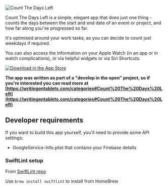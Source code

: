 ![Count The Days Left](https://bravelocation.com/images/logos/countthedaysleft.jpg)

Count The Days Left is a simple, elegant app that does just one thing - counts the days between the start and end date of an event or project, and how far along you've progressed so far.

It's optimised around your work tasks, as you can decide to count just weekdays if required.

You can also access the information on your Apple Watch (in an app or in watch complications), or via helpful widgets or via Siri Shortcuts.

[![Download in the App Store](https://bravelocation.com/assets/Download_on_the_App_Store_Badge_US-UK_135x40.svg)](https://itunes.apple.com/app/id966499832?mt=8)
    
**The app was written as part of a &quot;develop in the open&quot; project, so if you're interested you can read more at [https://writingontablets.com/categories#Count%20The%20Days%20Left](https://writingontablets.com/categories#Count%20The%20Days%20Left)**

## Developer requirements ##

If you want to build this app yourself, you'll need to provide some API settings:

- GoogleService-Info.plist that contains your Firebase details

### SwiftLint setup

From [SwiftLint repo](https://github.com/realm/SwiftLint)

Use ```brew install swiftlint``` to install from HomeBrew
